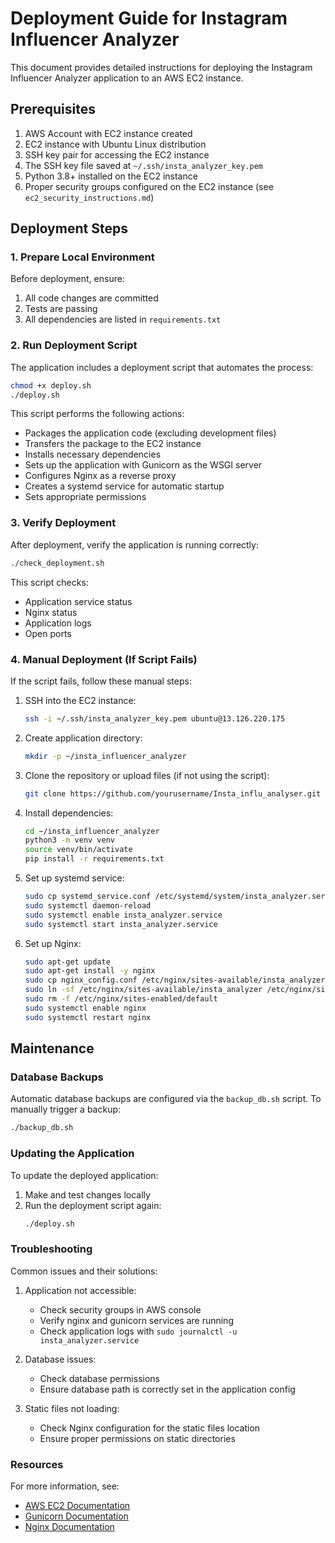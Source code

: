 # Deployment Guide for Instagram Influencer Analyzer

This document provides detailed instructions for deploying the Instagram Influencer Analyzer application to an AWS EC2 instance.

## Prerequisites

1. AWS Account with EC2 instance created
2. EC2 instance with Ubuntu Linux distribution
3. SSH key pair for accessing the EC2 instance
4. The SSH key file saved at `~/.ssh/insta_analyzer_key.pem`
5. Python 3.8+ installed on the EC2 instance
6. Proper security groups configured on the EC2 instance (see `ec2_security_instructions.md`)

## Deployment Steps

### 1. Prepare Local Environment

Before deployment, ensure:
1. All code changes are committed
2. Tests are passing
3. All dependencies are listed in `requirements.txt`

### 2. Run Deployment Script

The application includes a deployment script that automates the process:

```bash
chmod +x deploy.sh
./deploy.sh
```

This script performs the following actions:
- Packages the application code (excluding development files)
- Transfers the package to the EC2 instance
- Installs necessary dependencies
- Sets up the application with Gunicorn as the WSGI server
- Configures Nginx as a reverse proxy
- Creates a systemd service for automatic startup
- Sets appropriate permissions

### 3. Verify Deployment

After deployment, verify the application is running correctly:

```bash
./check_deployment.sh
```

This script checks:
- Application service status
- Nginx status
- Application logs
- Open ports

### 4. Manual Deployment (If Script Fails)

If the script fails, follow these manual steps:

1. SSH into the EC2 instance:
   ```bash
   ssh -i ~/.ssh/insta_analyzer_key.pem ubuntu@13.126.220.175
   ```

2. Create application directory:
   ```bash
   mkdir -p ~/insta_influencer_analyzer
   ```

3. Clone the repository or upload files (if not using the script):
   ```bash
   git clone https://github.com/yourusername/Insta_influ_analyser.git ~/insta_influencer_analyzer
   ```

4. Install dependencies:
   ```bash
   cd ~/insta_influencer_analyzer
   python3 -m venv venv
   source venv/bin/activate
   pip install -r requirements.txt
   ```

5. Set up systemd service:
   ```bash
   sudo cp systemd_service.conf /etc/systemd/system/insta_analyzer.service
   sudo systemctl daemon-reload
   sudo systemctl enable insta_analyzer.service
   sudo systemctl start insta_analyzer.service
   ```

6. Set up Nginx:
   ```bash
   sudo apt-get update
   sudo apt-get install -y nginx
   sudo cp nginx_config.conf /etc/nginx/sites-available/insta_analyzer
   sudo ln -sf /etc/nginx/sites-available/insta_analyzer /etc/nginx/sites-enabled/
   sudo rm -f /etc/nginx/sites-enabled/default
   sudo systemctl enable nginx
   sudo systemctl restart nginx
   ```

## Maintenance

### Database Backups

Automatic database backups are configured via the `backup_db.sh` script.
To manually trigger a backup:

```bash
./backup_db.sh
```

### Updating the Application

To update the deployed application:

1. Make and test changes locally
2. Run the deployment script again:
   ```bash
   ./deploy.sh
   ```

### Troubleshooting

Common issues and their solutions:

1. Application not accessible:
   - Check security groups in AWS console
   - Verify nginx and gunicorn services are running
   - Check application logs with `sudo journalctl -u insta_analyzer.service`

2. Database issues:
   - Check database permissions
   - Ensure database path is correctly set in the application config

3. Static files not loading:
   - Check Nginx configuration for the static files location
   - Ensure proper permissions on static directories

### Resources

For more information, see:
- [AWS EC2 Documentation](https://docs.aws.amazon.com/ec2/)
- [Gunicorn Documentation](https://docs.gunicorn.org/en/stable/)
- [Nginx Documentation](https://nginx.org/en/docs/) 